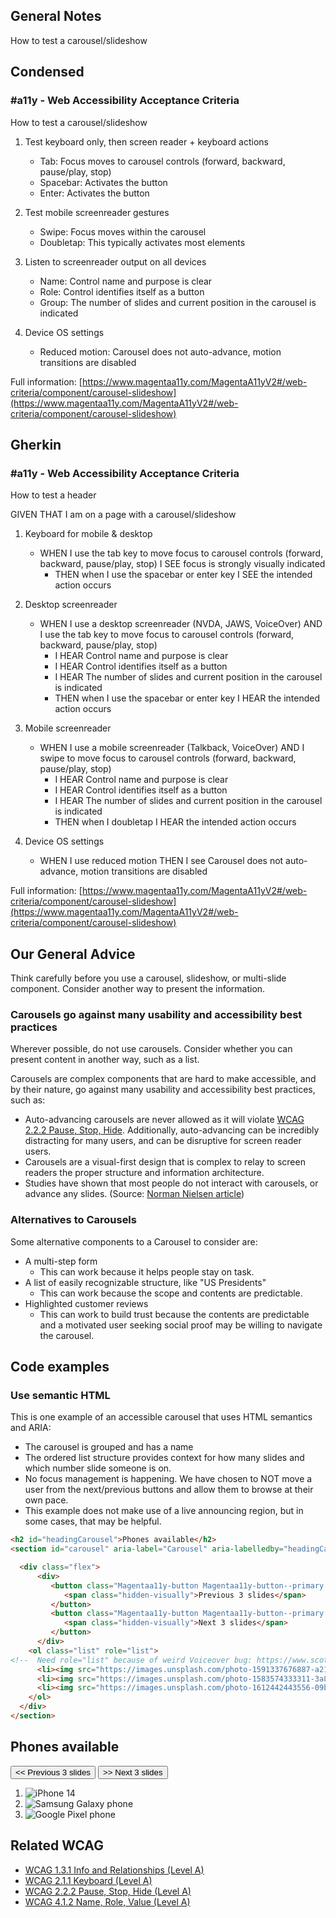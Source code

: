 ## General Notes

How to test a carousel/slideshow

## Condensed

### #a11y - Web Accessibility Acceptance Criteria

How to test a carousel/slideshow

1. Test keyboard only, then screen reader + keyboard actions

   - Tab: Focus moves to carousel controls (forward, backward, pause/play, stop)
   - Spacebar: Activates the button
   - Enter: Activates the button

2. Test mobile screenreader gestures

   - Swipe: Focus moves within the carousel
   - Doubletap: This typically activates most elements

3. Listen to screenreader output on all devices

   - Name: Control name and purpose is clear
   - Role: Control identifies itself as a button
   - Group: The number of slides and current position in the carousel is indicated

4. Device OS settings
   - Reduced motion: Carousel does not auto-advance, motion transitions are disabled


Full information: [https://www.magentaa11y.com/MagentaA11yV2#/web-criteria/component/carousel-slideshow](https://www.magentaa11y.com/MagentaA11yV2#/web-criteria/component/carousel-slideshow)

## Gherkin

### #a11y - Web Accessibility Acceptance Criteria

How to test a header

GIVEN THAT I am on a page with a carousel/slideshow

1. Keyboard for mobile & desktop

   - WHEN I use the tab key to move focus to carousel controls (forward, backward, pause/play, stop) I SEE focus is strongly visually indicated
      - THEN when I use the spacebar or enter key I SEE the intended action occurs

2. Desktop screenreader

   - WHEN I use a desktop screenreader (NVDA, JAWS, VoiceOver) AND I use the tab key to move focus to carousel controls (forward, backward, pause/play, stop)
      - I HEAR Control name and purpose is clear
      - I HEAR Control identifies itself as a button
      - I HEAR The number of slides and current position in the carousel is indicated
      - THEN when I use the spacebar or enter key I HEAR the intended action occurs

3. Mobile screenreader

   - WHEN I use a mobile screenreader (Talkback, VoiceOver) AND I swipe to move focus to carousel controls (forward, backward, pause/play, stop)
      - I HEAR Control name and purpose is clear
      - I HEAR Control identifies itself as a button
      - I HEAR The number of slides and current position in the carousel is indicated
      - THEN when I doubletap I HEAR the intended action occurs

4. Device OS settings

   - WHEN I use reduced motion THEN I see Carousel does not auto-advance, motion transitions are disabled


Full information: [https://www.magentaa11y.com/MagentaA11yV2#/web-criteria/component/carousel-slideshow](https://www.magentaa11y.com/MagentaA11yV2#/web-criteria/component/carousel-slideshow)

## Our General Advice

Think carefully before you use a carousel, slideshow, or multi-slide component. Consider another way to present the information.

### Carousels go against many usability and accessibility best practices

Wherever possible, do not use carousels. Consider whether you can present content in another way, such as a list. 

Carousels are complex components that are hard to make accessible, and by their nature, go against many usability and accessibility best practices, such as:

- Auto-advancing carousels are never allowed as it will violate [WCAG 2.2.2 Pause, Stop, Hide](https://www.w3.org/WAI/WCAG22/Understanding/pause-stop-hide.html). Additionally, auto-advancing can be incredibly distracting for many users, and can be disruptive for screen reader users.
- Carousels are a visual-first design that is complex to relay to screen readers the proper structure and information architecture.
- Studies have shown that most people do not interact with carousels, or advance any slides. (Source: [Norman Nielsen article](https://www.nngroup.com/articles/designing-effective-carousels/))

### Alternatives to Carousels

Some alternative components to a Carousel to consider are:

- A multi-step form
  - This can work because it helps people stay on task.
- A list of easily recognizable structure, like "US Presidents"
  - This can work because the scope and contents are predictable.
- Highlighted customer reviews
  - This can work to build trust because the contents are predictable and a motivated user seeking social proof may be willing to navigate the carousel.

## Code examples

### Use semantic HTML

This is one example of an accessible carousel that uses HTML semantics and ARIA:

   - The carousel is grouped and has a name
   - The ordered list structure provides context for how many slides and which number slide someone is on.
   - No focus management is happening. We have chosen to NOT move a user from the next/previous buttons and allow them to browse at their own pace.
   - This example does not make use of a live announcing region, but in some cases, that may be helpful.

```html
<h2 id="headingCarousel">Phones available</h2>
<section id="carousel" aria-label="Carousel" aria-labelledby="headingCarousel carousel" class="carousel">

  <div class="flex">
      <div>
         <button class="Magentaa11y-button Magentaa11y-button--primary button-control button-control--left"><span aria-hidden="true">&lt;&lt;</span>
            <span class="hidden-visually">Previous 3 slides</span>
         </button>
         <button class="Magentaa11y-button Magentaa11y-button--primary button-control button-control--right"><span aria-hidden="true">&gt;&gt;</span>
            <span class="hidden-visually">Next 3 slides</span>
         </button>
      </div>
    <ol class="list" role="list"> 
<!--  Need role="list" because of weird Voiceover bug: https://www.scottohara.me/blog/2019/01/12/lists-and-safari.html      -->
      <li><img src="https://images.unsplash.com/photo-1591337676887-a217a6970a8a?ixlib=rb-4.0.3&ixid=MnwxMjA3fDB8MHxzZWFyY2h8MTR8fGlwaG9uZXxlbnwwfHwwfHw%3D&auto=format&fit=crop&w=800&q=60" alt="iPhone 14" /></li>
      <li><img src="https://images.unsplash.com/photo-1583574333311-3a86605c76b2?ixlib=rb-4.0.3&ixid=MnwxMjA3fDB8MHxwaG90by1wYWdlfHx8fGVufDB8fHx8&auto=format&fit=crop&w=2068&q=80" alt="Samsung Galaxy phone" /></li>
      <li><img src="https://images.unsplash.com/photo-1612442443556-09b5b309e637?ixlib=rb-4.0.3&ixid=MnwxMjA3fDB8MHxwaG90by1wYWdlfHx8fGVufDB8fHx8&auto=format&fit=crop&w=1740&q=80" alt="Google Pixel phone" /></li>
    </ol>
  </div>
</section>
```

<example>
   <h2 id="headingCarousel">Phones available</h2>
   <section id="carousel" aria-label="Carousel" aria-labelledby="headingCarousel carousel" class="carousel">
      <div class="flex">
         <div class="button-container">
            <button class="Magentaa11y-button Magentaa11y-button--primary button-control button-control--left"><span aria-hidden="true">&lt;&lt;</span>
               <span class="hidden-visually">Previous 3 slides</span>
            </button>
            <button class="Magentaa11y-button Magentaa11y-button--primary button-control button-control--right"><span aria-hidden="true">&gt;&gt;</span>
               <span class="hidden-visually">Next 3 slides</span>
            </button>
         </div>
         <ol class="list" role="list"> 
      <!--  Need role="list" because of weird Voiceover bug: https://www.scottohara.me/blog/2019/01/12/lists-and-safari.html      -->
            <li><img src="https://images.unsplash.com/photo-1591337676887-a217a6970a8a?ixlib=rb-4.0.3&ixid=MnwxMjA3fDB8MHxzZWFyY2h8MTR8fGlwaG9uZXxlbnwwfHwwfHw%3D&auto=format&fit=crop&w=800&q=60" alt="iPhone 14" /></li>
            <li><img src="https://images.unsplash.com/photo-1583574333311-3a86605c76b2?ixlib=rb-4.0.3&ixid=MnwxMjA3fDB8MHxwaG90by1wYWdlfHx8fGVufDB8fHx8&auto=format&fit=crop&w=2068&q=80" alt="Samsung Galaxy phone" /></li>
            <li><img src="https://images.unsplash.com/photo-1612442443556-09b5b309e637?ixlib=rb-4.0.3&ixid=MnwxMjA3fDB8MHxwaG90by1wYWdlfHx8fGVufDB8fHx8&auto=format&fit=crop&w=1740&q=80" alt="Google Pixel phone" /></li>
         </ol>
      </div>
   </section>
</example>

## Related WCAG
- [WCAG 1.3.1 Info and Relationships (Level A)](https://www.w3.org/WAI/WCAG22/Understanding/info-and-relationships)
- [WCAG 2.1.1 Keyboard (Level A)](https://www.w3.org/WAI/WCAG21/Understanding/keyboard.html)
- [WCAG 2.2.2 Pause, Stop, Hide (Level A)](https://www.w3.org/WAI/WCAG21/Understanding/pause-stop-hide.html)
- [WCAG 4.1.2 Name, Role, Value (Level A)](https://www.w3.org/WAI/WCAG21/Understanding/name-role-value)
